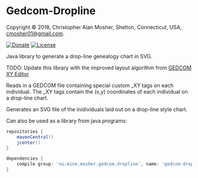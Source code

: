 # Gedcom-Dropline

Copyright © 2018, Christopher Alan Mosher, Shelton, Connecticut, USA, <cmosher01@gmail.com>.

[![Donate](https://img.shields.io/badge/Donate-PayPal-green.svg)](https://www.paypal.com/cgi-bin/webscr?cmd=_s-xclick&hosted_button_id=CVSSQ2BWDCKQ2)
[![License](https://img.shields.io/github/license/cmosher01/Gedcom-Dropline.svg)](https://www.gnu.org/licenses/gpl.html)

Java library to generate a drop-line genealogy chart in SVG.

TODO: Update this library with the improved layout algorithm from
[GEDCOM XY Editor](https://github.com/cmosher01/Gedcom-XY-Editor)

Reads in a GEDCOM file containing special custom _XY tags on
each individual. The _XY tags contain the (x,y) coordinates
of each individual on a drop-line chart.

Generates an SVG file of the inidividuals laid out on a
drop-line style chart.

Can also be used as a library from java programs:

```gradle
repositories {
    mavenCentral()
    jcenter()
}

dependencies {
    compile group: 'nu.mine.mosher.gedcom.dropline', name: 'gedcom-dropline', version: 'latest.integration'
}
```
